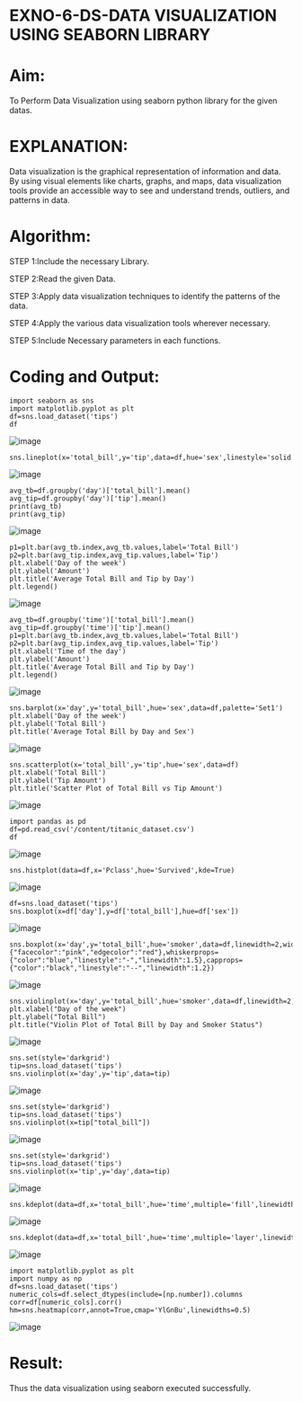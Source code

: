 # EXNO-6-DS-DATA VISUALIZATION USING SEABORN LIBRARY

# Aim:
  To Perform Data Visualization using seaborn python library for the given datas.

# EXPLANATION:
Data visualization is the graphical representation of information and data. By using visual elements like charts, graphs, and maps, data visualization tools provide an accessible way to see and understand trends, outliers, and patterns in data.

# Algorithm:
STEP 1:Include the necessary Library.

STEP 2:Read the given Data.

STEP 3:Apply data visualization techniques to identify the patterns of the data.

STEP 4:Apply the various data visualization tools wherever necessary.

STEP 5:Include Necessary parameters in each functions.

# Coding and Output:
```
import seaborn as sns
import matplotlib.pyplot as plt
df=sns.load_dataset('tips')
df
```
![image](https://github.com/user-attachments/assets/d9ed497b-1875-4946-bf1a-2b67f05922f8)

```
sns.lineplot(x='total_bill',y='tip',data=df,hue='sex',linestyle='solid',legend='auto')
```
![image](https://github.com/user-attachments/assets/a434eba6-c069-4f4a-975e-849a58ba524a)

```
avg_tb=df.groupby('day')['total_bill'].mean()
avg_tip=df.groupby('day')['tip'].mean()
print(avg_tb)
print(avg_tip)
```
![image](https://github.com/user-attachments/assets/3d28bc29-c831-48a0-8257-e9c4c17b9b9e)

```
p1=plt.bar(avg_tb.index,avg_tb.values,label='Total Bill')
p2=plt.bar(avg_tip.index,avg_tip.values,label='Tip')
plt.xlabel('Day of the week')
plt.ylabel('Amount')
plt.title('Average Total Bill and Tip by Day')
plt.legend()
```
![image](https://github.com/user-attachments/assets/4d9104c2-c477-4b0c-9a3c-00476c8fa968)

```
avg_tb=df.groupby('time')['total_bill'].mean()
avg_tip=df.groupby('time')['tip'].mean()
p1=plt.bar(avg_tb.index,avg_tb.values,label='Total Bill')
p2=plt.bar(avg_tip.index,avg_tip.values,label='Tip')
plt.xlabel('Time of the day')
plt.ylabel('Amount')
plt.title('Average Total Bill and Tip by Day')
plt.legend()
```
![image](https://github.com/user-attachments/assets/07d04e5e-a1d4-4047-8bce-6fb29ed9d985)

```
sns.barplot(x='day',y='total_bill',hue='sex',data=df,palette='Set1')
plt.xlabel('Day of the week')
plt.ylabel('Total Bill')
plt.title('Average Total Bill by Day and Sex')
```
![image](https://github.com/user-attachments/assets/11f99fed-7b32-4313-8898-cb54d04cb9e7)

```
sns.scatterplot(x='total_bill',y='tip',hue='sex',data=df)
plt.xlabel('Total Bill')
plt.ylabel('Tip Amount')
plt.title('Scatter Plot of Total Bill vs Tip Amount')
```
![image](https://github.com/user-attachments/assets/b9110e9b-241a-44ac-b5c2-3bb46ab7ac36)

```
import pandas as pd
df=pd.read_csv('/content/titanic_dataset.csv')
df
```

![image](https://github.com/user-attachments/assets/f32bf108-274b-4d19-b58f-c65cd79d4a56)

```
sns.histplot(data=df,x='Pclass',hue='Survived',kde=True)
```
![image](https://github.com/user-attachments/assets/e6b8f0fa-7577-45bc-bdcf-a7d679aaba80)

```
df=sns.load_dataset('tips')
sns.boxplot(x=df['day'],y=df['total_bill'],hue=df['sex'])
```

![image](https://github.com/user-attachments/assets/dfaf4efc-fd0f-4d7d-ba3b-fdfd1ea6a8a6)

```
sns.boxplot(x='day',y='total_bill',hue='smoker',data=df,linewidth=2,width=0.8,boxprops={"facecolor":"pink","edgecolor":"red"},whiskerprops={"color":"blue","linestyle":"-","linewidth":1.5},capprops={"color":"black","linestyle":"--","linewidth":1.2})
```

![image](https://github.com/user-attachments/assets/07ec2947-227a-40e0-9ed0-049af81c1512)

```
sns.violinplot(x='day',y='total_bill',hue='smoker',data=df,linewidth=2,width=0.6,palette='Set3',inner='quartile')
plt.xlabel("Day of the week")
plt.ylabel("Total Bill")
plt.title("Violin Plot of Total Bill by Day and Smoker Status")
```
![image](https://github.com/user-attachments/assets/842fcdfc-5b25-439e-b227-a6345e6c64bd)

```
sns.set(style='darkgrid')
tip=sns.load_dataset('tips')
sns.violinplot(x='day',y='tip',data=tip)
```
![image](https://github.com/user-attachments/assets/37ef4c32-c62a-4b5b-9799-af005b6f3f2e)

```
sns.set(style='darkgrid')
tip=sns.load_dataset('tips')
sns.violinplot(x=tip["total_bill"])
```
![image](https://github.com/user-attachments/assets/93868589-a429-46e3-8143-b330e5e16c80)

```
sns.set(style='darkgrid')
tip=sns.load_dataset('tips')
sns.violinplot(x='tip',y='day',data=tip)
```
![image](https://github.com/user-attachments/assets/1e336f2f-5c60-4dd3-8448-46bbad95d6a4)

```
sns.kdeplot(data=df,x='total_bill',hue='time',multiple='fill',linewidth=3,palette='Set1',alpha=0.8)
```
![image](https://github.com/user-attachments/assets/19fd2d56-78b4-4f6f-aea9-8c38c529893d)

```
sns.kdeplot(data=df,x='total_bill',hue='time',multiple='layer',linewidth=3,palette='Set1',alpha=0.8)
```
![image](https://github.com/user-attachments/assets/d4f77d82-ded8-470f-9256-baffaeda0edd)

```
import matplotlib.pyplot as plt
import numpy as np
df=sns.load_dataset('tips')
numeric_cols=df.select_dtypes(include=[np.number]).columns
corr=df[numeric_cols].corr()
hm=sns.heatmap(corr,annot=True,cmap='YlGnBu',linewidths=0.5)
```

![image](https://github.com/user-attachments/assets/a9b2fe2a-8615-4418-bca8-b90e62be0f8a)

# Result:
Thus the data visualization using seaborn executed successfully.
